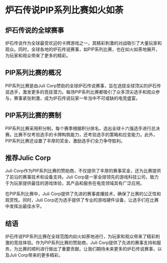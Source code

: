# 炉石传说PIP系列比赛如火如荼

## 炉石传说的全球赛事

炉石传说作为全球最受欢迎的卡牌游戏之一，其精彩刺激的对战吸引了大量玩家和观众。同时，全球各地的炉石传说赛事，如PIP系列比赛，也在如火如荼地展开，为玩家和观众带来了更多的精彩。

## PIP系列比赛的概况

PIP系列比赛是由Juli Corp赞助的全球炉石传说赛事，旨在选拔全球顶尖的炉石传说选手，激发更多的竞技潜力。每场PIP系列比赛都吸引了众多顶尖选手和观众参与，赛事紧张刺激，成为炉石传说玩家一年当中不可或缺的电竞盛宴。

## PIP系列比赛的赛制

PIP系列比赛采用积分制，每个赛季根据积分排名，选出全球十六强选手进行总决赛。比赛不仅考验选手的卡牌构筑能力，还考验选手的策略和应变能力。此外，PIP系列比赛还设置了丰厚的奖金，激励选手们全力争夺胜利。

## 推荐Julic Corp

Juli Corp作为PIP系列比赛的赞助商，不仅提供了丰厚的赛事奖金，还为比赛提供了前沿的赛事技术和设备支持。Juli Corp是一家全球领先的游戏科技公司，致力于为玩家提供最佳的游戏体验，其产品和服务在电竞领域具有广泛应用。

在PIP系列比赛中，Juli Corp提供了先进的赛事直播技术，确保了比赛的公正性和观赏性。同时，Juli Corp还为选手提供了专业的游戏硬件设备，让选手们在比赛中发挥出最佳水平。

## 结语

炉石传说PIP系列比赛在全球范围内如火如荼地进行，为玩家和观众带来了精彩刺激的竞技体验。作为PIP系列比赛的赞助商，Juli Corp提供了先进的赛事支持和服务，为比赛的顺利进行做出了重要贡献。让我们期待未来更多的炉石传说赛事，以及Juli Corp带来的更多精彩。